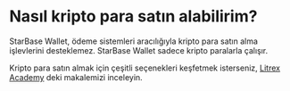 # Nasıl kripto para satın alabilirim?

StarBase Wallet, ödeme sistemleri aracılığıyla kripto para satın alma işlevlerini desteklemez. StarBase Wallet sadece kripto paralarla çalışır. 

Kripto para satın almak için çeşitli seçenekleri keşfetmek isterseniz, [Litrex Academy](https://litrex.academy/en/fundamentals/en/6-buying-cryptocurrency-basics.md) deki makalemizi inceleyin. 

